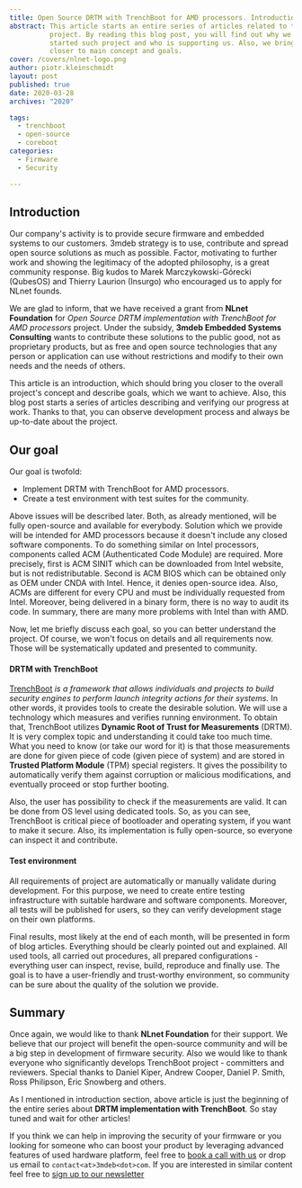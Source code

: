 ```yaml
---
title: Open Source DRTM with TrenchBoot for AMD processors. Introduction.
abstract: This article starts an entire series of articles related to title
          project. By reading this blog post, you will find out why we have
          started such project and who is supporting us. Also, we bring you
          closer to main concept and goals.
cover: /covers/nlnet-logo.png
author: piotr.kleinschmidt
layout: post
published: true
date: 2020-03-28
archives: "2020"

tags:
  - trenchboot
  - open-source
  - coreboot
categories:
  - Firmware
  - Security

---
```


## Introduction

Our company's activity is to provide secure firmware and embedded systems to our
customers. 3mdeb strategy is to use, contribute and spread open source solutions
as much as possible. Factor, motivating to further work and showing the
legitimacy of the adopted philosophy, is a great community response. Big kudos
to Marek Marczykowski-Górecki (QubesOS) and Thierry Laurion (Insurgo) who
encouraged us to apply for NLnet founds.

We are glad to inform, that we have received a grant from  **NLnet Foundation**
for *Open Source DRTM implementation with TrenchBoot for AMD processors*
project. Under the subsidy, **3mdeb Embedded Systems Consulting** wants to
contribute these solutions to the public good, not as proprietary products, but
as free and open source technologies that any person or application can use
without restrictions and modify to their own needs and the needs of others.

This article is an introduction, which should bring you closer to the overall
project's concept and describe goals, which we want to achieve. Also, this blog
post starts a series of articles describing and verifying our progress at work.
Thanks to that, you can observe development process and always be up-to-date
about the project.

## Our goal

Our goal is twofold:

* Implement DRTM with TrenchBoot for AMD processors.
* Create a test environment with test suites for the community.

Above issues will be described later. Both, as already mentioned, will be fully
open-source and available for everybody. Solution which we provide will be
intended for AMD processors because it doesn't include any closed software
components. To do something similar on Intel processors, components called ACM
(Authenticated Code Module) are required. More precisely, first is ACM SINIT
which can be downloaded from Intel website, but is not redistributable. Second
is ACM BIOS which can be obtained only as OEM under CNDA with Intel. Hence, it
denies open-source idea. Also, ACMs are different for every CPU and must be
individually requested from Intel. Moreover, being delivered in a binary form,
there is no way to audit its code. In summary, there are many more problems with
Intel than with AMD.

Now, let me briefly discuss each goal, so you can better understand the project.
Of course, we won't focus on details and all requirements now. Those will be
systematically updated and presented to community.

#### DRTM with TrenchBoot

[TrenchBoot](https://github.com/TrenchBoot) *is a framework that allows
individuals and projects to build security engines to perform launch integrity
actions for their systems.* In other words, it provides tools to create the
desirable solution. We will use a technology which measures and verifies running
environment. To obtain that, TrenchBoot utilizes **Dynamic Root of Trust for
Measurements** (DRTM). It is very complex topic and understanding it could take
too much time. What you need to know (or take our word for it) is that those
measurements are done for given piece of code (given piece of system) and are
stored in **Trusted Platform Module** (TPM) special registers. It gives the
possibility to automatically verify them against corruption or malicious
modifications, and eventually proceed or stop further booting.

Also, the user has possibility to check if the measurements are valid. It can be
done from OS level using dedicated tools. So, as you can see, TrenchBoot is
critical piece of bootloader and operating system, if you want to make it
secure. Also, its implementation is fully open-source, so everyone can inspect
it and contribute.

#### Test environment

All requirements of project are automatically or manually validate during
development. For this purpose, we need to create entire testing infrastructure
with suitable hardware and software components. Moreover, all tests will be
published for users, so they can verify development stage on their own
platforms.

Final results, most likely at the end of each month, will be presented in form
of blog articles. Everything should be clearly pointed out and explained. All
used tools, all carried out procedures, all prepared configurations - everything
user can inspect, revise, build, reproduce and finally use. The goal is to have
a user-friendly and trust-worthy environment, so community can be sure about the
quality of the solution we provide.

## Summary

Once again, we would like to thank **NLnet Foundation** for their support. We
believe that our project will benefit the open-source community and will be a
big step in development of firmware security. Also we would like to thank
everyone who significantly develops TrenchBoot project - committers and
reviewers. Special thanks to Daniel Kiper, Andrew Cooper, Daniel P. Smith, Ross
Philipson, Eric Snowberg and others.

As I mentioned in introduction section, above article is just the beginning of
the entire series about **DRTM implementation with TrenchBoot**. So stay tuned
and wait for other articles!

If you think we can help in improving the security of your firmware or you
looking for someone who can boost your product by leveraging advanced features
of used hardware platform, feel free to [book a call with us](https://calendly.com/3mdeb/consulting-remote-meeting)
or drop us email to `contact<at>3mdeb<dot>com`. If you are interested in similar
content feel free to [sign up to our newsletter](http://eepurl.com/doF8GX)
